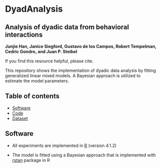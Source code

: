 # DyadAnalysis
## Analysis of dyadic data from behavioral interactions

__Junjie Han, Janice Siegford, Gustavo de los Campos, Robert Tempelman, Cedric Gondro, and Juan P. Steibel__

If you find this resource helpful, please cite.

This repository shows the implementation of dyadic data analysis by fitting generalized linear mixed models. A Bayesian approach is utilized to estimate the model parameters.

## Table of contents

* [Software](#Software)
* [Code](#Code)
* [Dataset](#Dataset)

## Software
* All experiments are implemented in [R](https://cloud.r-project.org/) (version 4.1.2)

* The model is fitted using a Bayesian approach that is implemented with [rstan](https://mc-stan.org/users/interfaces/rstan) package in R 
